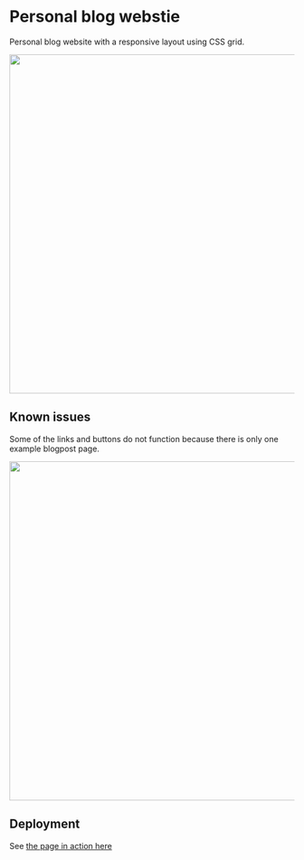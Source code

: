 # Personal blog webstie
Personal blog website with a responsive layout using CSS grid. 

<img src="https://user-images.githubusercontent.com/74114444/162406270-29107a23-3d8f-4404-89e1-022d013dfc7c.png" width="600">

## Known issues
Some of the links and buttons do not function because there is only one example blogpost page.

<img src="https://user-images.githubusercontent.com/74114444/162407179-c9e148d5-1c93-4f9a-9188-87290a07d8fb.png" width="600">

## Deployment
See [the page in action here](https://braslava.github.io/personal_blog/)




